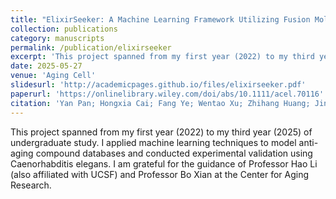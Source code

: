 ```yaml
---
title: "ElixirSeeker: A Machine Learning Framework Utilizing Fusion Molecular Fingerprints for the Discovery of Lifespan‐Extending Compounds"
collection: publications
category: manuscripts
permalink: /publication/elixirseeker
excerpt: 'This project spanned from my first year (2022) to my third year (2025) of undergraduate study. I applied machine learning techniques to model anti-aging compound databases and conducted experimental validation using Caenorhabditis elegans. I am grateful for the guidance of Professor Hao Li (also affiliated with UCSF) and Professor Bo Xian at the Center for Aging Research.'
date: 2025-05-27
venue: 'Aging Cell'
slidesurl: 'http://academicpages.github.io/files/elixirseeker.pdf'
paperurl: 'https://onlinelibrary.wiley.com/doi/abs/10.1111/acel.70116'
citation: 'Yan Pan; Hongxia Cai; Fang Ye; Wentao Xu; Zhihang Huang; Jingyuan Zhu; Yiwen Gong; Yutong Li; Anastasia Ngozi Ezemaduka; Shan Gao; Shunqi Liu; Guojun Li; Hao Li; Jing Yang; Junyu Ning; Bo Xian. ElixirSeeker: A Machine Learning Framework Utilizing Fusion Molecular Fingerprints for the Discovery of Lifespan‐Extending Compounds. Aging Cell 2025, e70116 .'
---
```


This project spanned from my first year (2022) to my third year (2025) of undergraduate study. I applied machine learning techniques to model anti-aging compound databases and conducted experimental validation using Caenorhabditis elegans. I am grateful for the guidance of Professor Hao Li (also affiliated with UCSF) and Professor Bo Xian at the Center for Aging Research.
